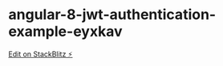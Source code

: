 # angular-8-jwt-authentication-example-eyxkav

[Edit on StackBlitz ⚡️](https://stackblitz.com/edit/angular-8-jwt-authentication-example-eyxkav)